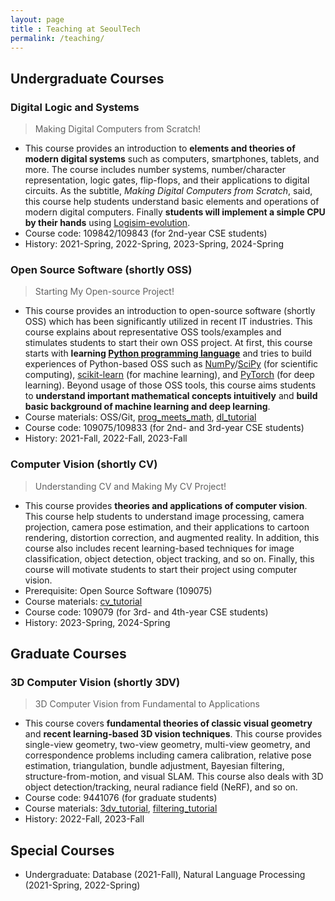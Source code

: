 ```yaml
---
layout: page
title : Teaching at SeoulTech
permalink: /teaching/
---
```


## Undergraduate Courses
### Digital Logic and Systems
> Making Digital Computers from Scratch!

* This course provides an introduction to **elements and theories of modern digital systems** such as computers, smartphones, tablets, and more. The course includes number systems, number/character representation, logic gates, flip-flops, and their applications to digital circuits. As the subtitle, _Making Digital Computers from Scratch_, said, this course help students understand basic elements and operations of modern digital computers. Finally **students will implement a simple CPU by their hands** using [Logisim-evolution](https://github.com/logisim-evolution/logisim-evolution).
* Course code: 109842/109843 (for 2nd-year CSE students)
* History: 2021-Spring, 2022-Spring, 2023-Spring, 2024-Spring

### Open Source Software (shortly OSS)
> Starting My Open-source Project!

* This course provides an introduction to open-source software (shortly OSS) which has been significantly utilized in recent IT industries. This course explains about representative OSS tools/examples and stimulates students to start their own OSS project. At first, this course starts with **learning [Python programming language](https://www.python.org/)** and tries to build experiences of Python-based OSS such as [NumPy](https://numpy.org/)/[SciPy](https://scipy.org/) (for scientific computing), [scikit-learn](https://scikit-learn.org/) (for machine learning), and [PyTorch](https://pytorch.org/) (for deep learning). Beyond usage of those OSS tools, this course aims students to **understand important mathematical concepts intuitively** and **build basic background of machine learning and deep learning**.
* Course materials: OSS/Git, [prog_meets_math](https://github.com/mint-lab/prog_meets_math), [dl_tutorial](https://github.com/mint-lab/dl_tutorial)
* Course code: 109075/109833 (for 2nd- and 3rd-year CSE students)
* History: 2021-Fall, 2022-Fall, 2023-Fall

### Computer Vision (shortly CV)
> Understanding CV and Making My CV Project!

* This course provides **theories and applications of computer vision**. This course help students to understand image processing, camera projection, camera pose estimation, and their applications to cartoon rendering, distortion correction, and augmented reality. In addition, this course also includes recent learning-based techniques for image classification, object detection, object tracking, and so on. Finally, this course will motivate students to start their project using computer vision.
* Prerequisite: Open Source Software (109075)
* Course materials: [cv_tutorial](https://github.com/mint-lab/cv_tutorial)
* Course code: 109079 (for 3rd- and 4th-year CSE students)
* History: 2023-Spring, 2024-Spring



## Graduate Courses
### 3D Computer Vision (shortly 3DV)
> 3D Computer Vision from Fundamental to Applications

* This course covers **fundamental theories of classic visual geometry** and **recent learning-based 3D vision techniques**. This course provides single-view geometry, two-view geometry, multi-view geometry, and correspondence problems including camera calibration, relative pose estimation, triangulation, bundle adjustment, Bayesian filtering, structure-from-motion, and visual SLAM. This course also deals with 3D object detection/tracking, neural radiance field (NeRF), and so on.
* Course code: 9441076 (for graduate students)
* Course materials: [3dv_tutorial](https://github.com/mint-lab/3dv_tutorial), [filtering_tutorial](https://github.com/mint-lab/filtering_tutorial)
* History: 2022-Fall, 2023-Fall



## Special Courses
* Undergraduate: Database (2021-Fall), Natural Language Processing (2021-Spring, 2022-Spring)
